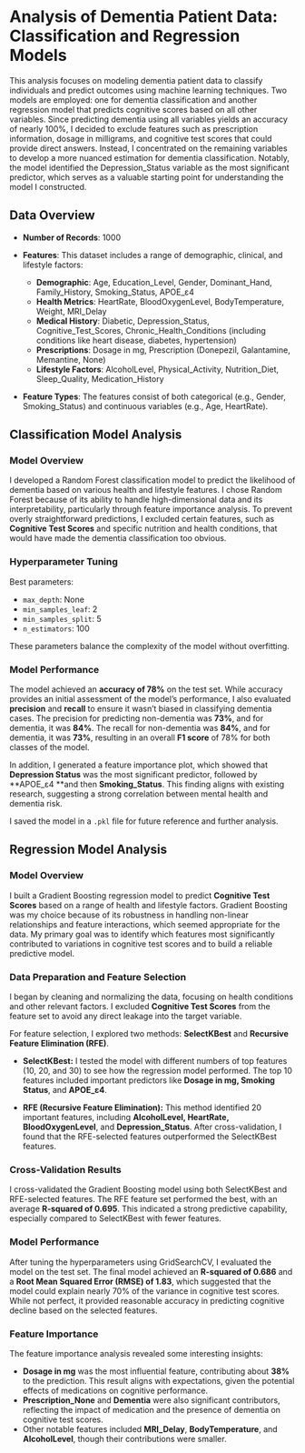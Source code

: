 # Analysis of Dementia Patient Data: Classification and Regression Models

This analysis focuses on modeling dementia patient data to classify individuals and predict outcomes using machine learning techniques. Two models are employed: one for dementia classification and another regression model that predicts cognitive scores based on all other variables. Since predicting dementia using all variables yields an accuracy of nearly 100%, I decided to exclude features such as prescription information, dosage in milligrams, and cognitive test scores that could provide direct answers. Instead, I concentrated on the remaining variables to develop a more nuanced estimation for dementia classification. Notably, the model identified the Depression_Status variable as the most significant predictor, which serves as a valuable starting point for understanding the model I constructed.

## 

## Data Overview

- **Number of Records**: 1000

- **Features**: This dataset includes a range of demographic, clinical, and lifestyle factors:
  
  - **Demographic**: Age, Education_Level, Gender, Dominant_Hand, Family_History, Smoking_Status, APOE_ε4
  - **Health Metrics**: HeartRate, BloodOxygenLevel, BodyTemperature, Weight, MRI_Delay
  - **Medical History**: Diabetic, Depression_Status, Cognitive_Test_Scores, Chronic_Health_Conditions (including conditions like heart disease, diabetes, hypertension)
  - **Prescriptions**: Dosage in mg, Prescription (Donepezil, Galantamine, Memantine, None)
  - **Lifestyle Factors**: AlcoholLevel, Physical_Activity, Nutrition_Diet, Sleep_Quality, Medication_History

- **Feature Types**: The features consist of both categorical (e.g., Gender, Smoking_Status) and continuous variables (e.g., Age, HeartRate).

## 

## Classification Model Analysis

### Model Overview

I developed a Random Forest classification model to predict the likelihood of dementia based on various health and lifestyle features. I chose Random Forest because of its ability to handle high-dimensional data and its interpretability, particularly through feature importance analysis. To prevent overly straightforward predictions, I excluded certain features, such as **Cognitive Test Scores** and specific nutrition and health conditions, that would have made the dementia classification too obvious.

### Hyperparameter Tuning

Best parameters:

- `max_depth`: None
- `min_samples_leaf`: 2
- `min_samples_split`: 5
- `n_estimators`: 100

These parameters balance the complexity of the model without overfitting.

### Model Performance

The model achieved an **accuracy of 78%** on the test set. While accuracy provides an initial assessment of the model’s performance, I also evaluated **precision** and **recall** to ensure it wasn’t biased in classifying dementia cases. The precision for predicting non-dementia was **73%**, and for dementia, it was **84%**. The recall for non-dementia was **84%**, and for dementia, it was **73%**, resulting in an overall **F1 score** of 78% for both classes of the model.

In addition, I generated a feature importance plot, which showed that **Depression Status** was the most significant predictor, followed by **APOE_ε4 **and then **Smoking_Status**. This finding aligns with existing research, suggesting a strong correlation between mental health and dementia risk.

I saved the model in a `.pkl` file for future reference and further analysis.



## Regression Model Analysis

### Model Overview

I built a Gradient Boosting regression model to predict **Cognitive Test Scores** based on a range of health and lifestyle factors. Gradient Boosting was my choice because of its robustness in handling non-linear relationships and feature interactions, which seemed appropriate for the data. My primary goal was to identify which features most significantly contributed to variations in cognitive test scores and to build a reliable predictive model.

### Data Preparation and Feature Selection

I began by cleaning and normalizing the data, focusing on health conditions and other relevant factors. I excluded **Cognitive Test Scores** from the feature set to avoid any direct leakage into the target variable.

For feature selection, I explored two methods: **SelectKBest** and **Recursive Feature Elimination (RFE)**.

- **SelectKBest:** I tested the model with different numbers of top features (10, 20, and 30) to see how the regression model performed. The top 10 features included important predictors like **Dosage in mg, Smoking Status**, and **APOE_ε4**.

- **RFE (Recursive Feature Elimination):** This method identified 20 important features, including **AlcoholLevel, HeartRate, BloodOxygenLevel**, and **Depression_Status**. After cross-validation, I found that the RFE-selected features outperformed the SelectKBest features.

### Cross-Validation Results

I cross-validated the Gradient Boosting model using both SelectKBest and RFE-selected features. The RFE feature set performed the best, with an average **R-squared of 0.695**. This indicated a strong predictive capability, especially compared to SelectKBest with fewer features. 

### Model Performance

After tuning the hyperparameters using GridSearchCV, I evaluated the model on the test set. The final model achieved an **R-squared of 0.686** and a **Root Mean Squared Error (RMSE) of 1.83**, which suggested that the model could explain nearly 70% of the variance in cognitive test scores. While not perfect, it provided reasonable accuracy in predicting cognitive decline based on the selected features.

### Feature Importance

The feature importance analysis revealed some interesting insights:

- **Dosage in mg** was the most influential feature, contributing about **38%** to the prediction. This result aligns with expectations, given the potential effects of medications on cognitive performance.
- **Prescription_None** and **Dementia** were also significant contributors, reflecting the impact of medication and the presence of dementia on cognitive test scores.
- Other notable features included **MRI_Delay**, **BodyTemperature**, and **AlcoholLevel**, though their contributions were smaller.



